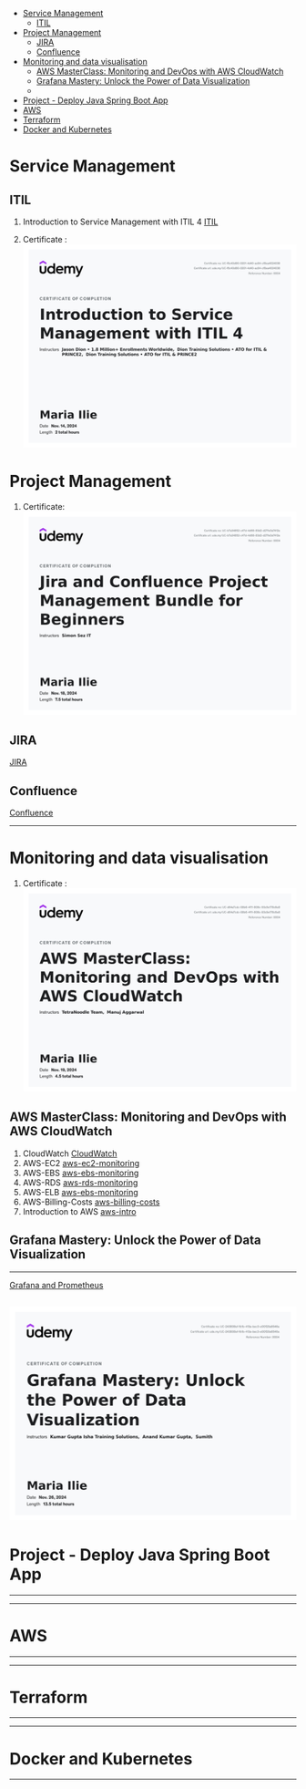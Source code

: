 - [Service Management](#service-management)
  - [ITIL](#itil)
- [Project Management](#project-management)
  - [JIRA](#jira)
  - [Confluence](#confluence)
- [Monitoring and data visualisation](#monitoring-and-data-visualisation)
  - [AWS MasterClass: Monitoring and DevOps with AWS CloudWatch](#aws-masterclass-monitoring-and-devops-with-aws-cloudwatch)
  - [Grafana Mastery: Unlock the Power of Data Visualization](#grafana-mastery-unlock-the-power-of-data-visualization)
  - [](#)
- [Project - Deploy Java Spring Boot App](#project---deploy-java-spring-boot-app)
- [AWS](#aws)
- [Terraform](#terraform)
- [Docker and Kubernetes](#docker-and-kubernetes)


# Service Management 

## ITIL 
1. Introduction to Service Management with ITIL 4 [ITIL](ITIL-service-management/README.md)
   
2. Certificate : ![alt text](ITIL-service-management/ITIL.jpg)

# Project Management

1. Certificate: ![alt text](Project-Management/Jira-confluence.jpg)

## JIRA
[JIRA](Project-Management/README.md)

## Confluence 

[Confluence](Project-Management/README.md)

--- 
# Monitoring and data visualisation
1. Certificate : ![aws](AWS-MasterClass/aws.jpg)
   
## AWS MasterClass: Monitoring and DevOps with AWS CloudWatch
1. CloudWatch [CloudWatch](AWS-MasterClass/README.md)
2. AWS-EC2 [aws-ec2-monitoring](AWS-MasterClass/AWS-EC2.md)
3. AWS-EBS [aws-ebs-monitoring](AWS-MasterClass/AWS-EC2.md)
4. AWS-RDS [aws-rds-monitoring](AWS-MasterClass/AWS_RDS.md)
5. AWS-ELB [aws-ebs-monitoring](AWS-MasterClass/AWS-EBS.md)
6. AWS-Billing-Costs [aws-billing-costs](AWS-MasterClass/AWS-Billing-Costs.md)
7. Introduction to AWS [aws-intro](AWS-MasterClass/Intro-AWS.md)
  

## Grafana Mastery: Unlock the Power of Data Visualization
---
[Grafana and Prometheus](Grafana/README.md)

![alt text](grafana/UC-243808ef-fb1b-413a-bec3-e00f20a6546a.jpg)
---
# Project - Deploy Java Spring Boot App
---


---
# AWS
---


---
# Terraform
---

---
# Docker and Kubernetes
---